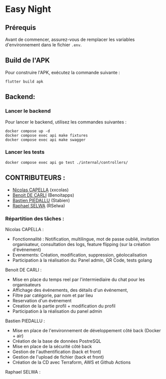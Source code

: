 # Easy Night

## Prérequis

Avant de commencer, assurez-vous de remplacer les variables d'environnement dans le fichier `.env`.

## Build de l'APK

Pour construire l'APK, exécutez la commande suivante :

```flutter
flutter build apk
```

## Backend:

### Lancer le backend

Pour lancer le backend, utilisez les commandes suivantes :

```docker
docker compose up -d
docker compose exec api make fixtures
docker compose exec api make swagger
```

### Lancer les tests

```docker
docker compose exec api go test ./internal/controllers/
```

## CONTRIBUTEURS :

- [Nicolas CAPELLA](https://github.com/xxcolas) (xxcolas)
- [Benoit DE CARLI](https://github.com/Benoitapps) (Benoitapps)
- [Bastien PIEDALLU](https://github.com/Stabien) (Stabien)
- [Raphael SELWA](https://github.com/RSelwa) (RSelwa)

### Répartition des tâches :

Nicolas CAPELLA :

- Fonctionnalité : Notification, multilingue, mot de passe oublié, invitation organisateur, consultation des logs, feature flipping (sur la création d'événement)
- Evenements: Création, modification, suppression, géolocalisation
- Participation à la réalisation du: Panel admin, QR Code, tests golang

Benoit DE CARLI :

- Mise en place du temps reel par l'intermiediaire du chat pour les organisateurs
- Affichage des événements, des détails d'un événement,
- Filtre par catégorie, par nom et par lieu
- Reservation d'un événement
- Creation de la partie profil + modification du profil
- Participation à la réalisation du panel admin

Bastien PIEDALLU :

- Mise en place de l'environnement de développement côté back (Docker + air)
- Création de la base de données PostreSQL
- Mise en place de la sécurité côté back
- Gestion de l'authentification (back et front)
- Gestion de l'upload de fichier (back et front)
- Création de la CD avec Terraform, AWS et Github Actions

Raphael SELWA :
